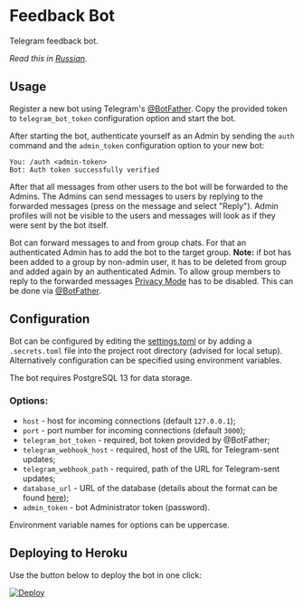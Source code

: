 # Feedback Bot

Telegram feedback bot.

*Read this in [Russian](README.ru.md).*

## Usage
Register a new bot using Telegram's [@BotFather](https://t.me/botfather).
Copy the provided token to `telegram_bot_token` configuration option
and start the bot.

After starting the bot, authenticate yourself as an Admin
by sending the `auth` command and the `admin_token` configuration option
to your new bot:
```
You: /auth <admin-token>
Bot: Auth token successfully verified
```

After that all messages from other users to the bot will be forwarded
to the Admins. The Admins can send messages to users by replying
to the forwarded messages (press on the message and select "Reply").
Admin profiles will not be visible to the users and messages will look
as if they were sent by the bot itself.

Bot can forward messages to and from group chats.
For that an authenticated Admin has to add the bot to the target group.
**Note:** if bot has been added to a group by non-admin user,
it has to be deleted from group and added again by an authenticated Admin.
To allow group members to reply to the forwarded messages
[Privacy Mode](https://core.telegram.org/bots#privacy-mode) has to be disabled.
This can be done via [@BotFather](https://t.me/botfather).

## Configuration
Bot can be configured by editing the [settings.toml](settings.toml)
or by adding a `.secrets.toml` file into the project root directory
(advised for local setup). Alternatively configuration can be specified
using environment variables.

The bot requires PostgreSQL 13 for data storage.

### Options:
* `host` - host for incoming connections (default `127.0.0.1`);
* `port` - port number for incoming connections (default `3000`);
* `telegram_bot_token` - required, bot token provided by @BotFather;
* `telegram_webhook_host` - required,
  host of the URL for Telegram-sent updates;
* `telegram_webhook_path` - required,
  path of the URL for Telegram-sent updates;
* `database_url` - URL of the database (details about the format can be found
  [here](https://www.postgresql.org/docs/13/libpq-connect.html#id-1.7.3.8.3.6));
* `admin_token` - bot Administrator token (password).

Environment variable names for options can be uppercase.

## Deploying to Heroku
Use the button below to deploy the bot in one click:

[![Deploy](https://www.herokucdn.com/deploy/button.svg)](https://heroku.com/deploy)
